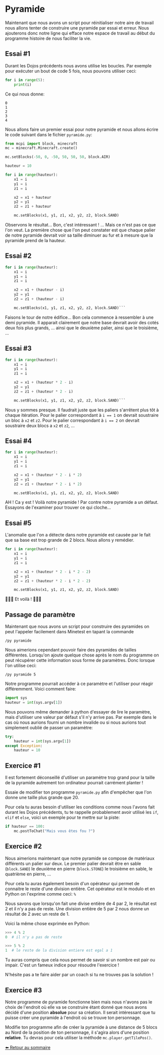 # Pyramide

Maintenant que nous avons un script pour réinitialiser notre aire de travail
nous allons tenter de construire une pyramide par essai et erreur.
Nous ajouterons donc notre ligne qui efface notre espace de travail au début
du programme histoire de nous faciliter la vie.

## Essai #1

Durant les Dojos précédents nous avons utilise les boucles. Par exemple pour
exécuter un bout de code 5 fois, nous pouvons utiliser ceci:

```python
for i in range(5):
    print(i)
```

Ce qui nous donne:

```
0
1
2
3
4
```

Nous allons faire un premier essai pour notre pyramide et nous allons écrire le
code suivant dans le fichier `pyramide.py`:

```python
from mcpi import block, minecraft
mc = minecraft.Minecraft.create()

mc.setBlocks(-50, 0, -50, 50, 50, 50, block.AIR)

hauteur = 10

for i in range(hauteur):
    x1 = i
    y1 = i
    z1 = i

    x2 = x1 + hauteur
    y2 = y1
    z2 = z1 + hauteur

    mc.setBlocks(x1, y1, z1, x2, y2, z2, block.SAND)
```

Observons le résultat...
Bon, c'est intéressant ! ... Mais ce n'est pas ce que l'on veut.
La première chose que l'on peut constater est que chaque palier de notre
pyramide devrait voir sa taille diminuer au fur et à mesure que la pyramide
prend de la hauteur.

## Essai #2

```python
for i in range(hauteur):
    x1 = i
    y1 = i
    z1 = i

    x2 = x1 + (hauteur - i)
    y2 = y1
    z2 = z1 + (hauteur - i)

    mc.setBlocks(x1, y1, z1, x2, y2, z2, block.SAND)```
```

Faisons le tour de notre édifice...
Bon cela commence à ressembler à une demi pyramide. Il apparait clairement que
notre base devrait avoir des cotés deux fois plus grands, ... ainsi que le
deuxième palier, ainsi que le troisième, ...

## Essai #3

```python
for i in range(hauteur):
    x1 = i
    y1 = i
    z1 = i

    x2 = x1 + (hauteur * 2 - i)
    y2 = y1
    z2 = z1 + (hauteur * 2 - i)

    mc.setBlocks(x1, y1, z1, x2, y2, z2, block.SAND)```
```

Nous y sommes presque. Il faudrait juste que les paliers s'arrêtent plus tôt
à chaque itération. Pour le palier correspondant à `i == 1` on devrait
soustraire un bloc à `x2` et `z2`. Pour le palier correspondant à `i == 2` on
devrait soustraire deux blocs a `x2` et `z2`, ...

## Essai #4

```python
for i in range(hauteur):
    x1 = i
    y1 = i
    z1 = i

    x2 = x1 + (hauteur * 2 - i * 2)
    y2 = y1
    z2 = z1 + (hauteur * 2 - i * 2)

    mc.setBlocks(x1, y1, z1, x2, y2, z2, block.SAND)
```

AH ! Ca y est ! Voilà notre pyramide !
Par contre notre pyramide a un défaut. Essayons de l'examiner pour trouver ce
qui cloche...

## Essai #5

L'anomalie que l'on a détecte dans notre pyramide est causée par le fait que
sa base est trop grande de 2 blocs. Nous allons y remédier.


```python
for i in range(hauteur):
    x1 = i
    y1 = i
    z1 = i

    x2 = x1 + (hauteur * 2 - i * 2 - 2)
    y2 = y1
    z2 = z1 + (hauteur * 2 - i * 2 - 2)

    mc.setBlocks(x1, y1, z1, x2, y2, z2, block.SAND)
```

🎺🎺🎺 Et voilà ! 🎉🎉🎉

## Passage de paramètre

Maintenant que nous avons un script pour construire des pyramides on peut
l'appeler facilement dans Minetest en tapant la commande

    /py pyramide

Nous aimerions cependant pouvoir faire des pyramides de tailles différentes.
Lorsqu'on ajoute quelque chose après le nom du programme on peut récupérer
cette information sous forme de paramètres. Donc lorsque l'on utilise ceci:

    /py pyramide 5

Notre programme pourrait accéder à ce paramètre et l'utiliser pour réagir
différemment. Voici comment faire:

```python
import sys
hauteur = int(sys.argv[1])
```

Nous pouvons même demander à python d'essayer de lire le paramètre, mais
d'utiliser une valeur par défaut s'il n'y arrive pas. Par exemple dans le cas
où nous aurions fourni un nombre invalide ou si nous aurions tout simplement
oublié de passer un paramètre:

```python
try:
    hauteur = int(sys.argv[1])
except Exception:
    hauteur = 10
```

## Exercice #1

Il est fortement déconseillé d'utiliser un paramètre trop grand pour la taille
de la pyramide autrement ton ordinateur pourrait carrément planter !

Essaie de modifier ton programme `pyramide.py` afin d'empêcher que l'on donne
une taille plus grande que 20.

Pour cela tu auras besoin d'utiliser les conditions comme nous l'avons fait
durant les Dojos précédents, tu te rappelle probablement avoir utilisé les
`if`, `elif` et `else`, voici un exemple pour te mettre sur la piste:

```python
if hauteur == 100:
    mc.postToChat("Mais vous êtes fou ?")
```

## Exercice #2

Nous aimerions maintenant que notre pyramide se compose de matériaux différents
un palier sur deux. Le premier palier devrait être en sable (`block.SAND`) le
deuxième en pierre (`block.STONE`) le troisième en sable, le quatrième en
pierre, ...

Pour cela tu auras également besoin d'un opérateur qui permet de connaitre le
reste d'une division entière. Cet opérateur est le modulo et en Python on
l'exprime comme ceci: `%`

Nous savons que lorsqu'on fait une divise entière de 4 par 2, le résultat est
2 et il n'y a pas de reste. Une division entière de 5 par 2 nous donne un
résultat de 2 avec un reste de 1.

Voici la même chose exprimée en Python:

```python
>>> 4 % 2
0  # il n'y a pas de reste

>>> 5 % 2
1  # le reste de la division entiere est egal a 1
```

Tu auras compris que cela nous permet de savoir si un nombre est pair ou
impair. C'est un fameux indice pour résoudre l'exercice !

N'hésite pas a te faire aider par un coach si tu ne trouves pas la solution !

## Exercice #3

Notre programme de pyramide fonctionne bien mais nous n'avons pas le choix
de l'endroit où elle va se construire étant donné que nous avons décidé d'une
position **absolue** pour sa création. Il serait intéressant que tu puisse
créer une pyramide à l'endroit où se trouve ton personnage.

Modifie ton programme afin de créer la pyramide à une distance de 5 blocs
au Nord de la position de ton personnage, il s'agira alors d'une position
**relative**. Tu devras pour cela utiliser la méthode `mc.player.getTilePos()`.


[⬅️ Retour au sommaire](./README.md)
